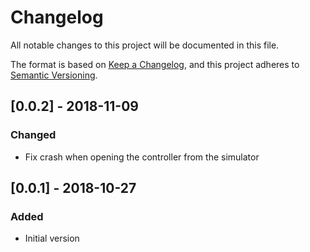 # Changelog

All notable changes to this project will be documented in this file.

The format is based on [Keep a Changelog](https://keepachangelog.com/en/1.0.0/),
and this project adheres to [Semantic Versioning](https://semver.org/spec/v2.0.0.html).

## [0.0.2] - 2018-11-09

### Changed

-   Fix crash when opening the controller from the simulator

## [0.0.1] - 2018-10-27

### Added

-   Initial version
